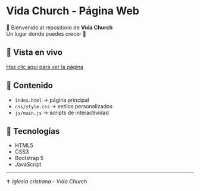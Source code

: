 # Vida Church - Página Web

🌟 Bienvenido al repositorio de **Vida Church**  
Un lugar donde puedes crecer 🙌  

## 🚀 Vista en vivo
[Haz clic aquí para ver la página](https://jhon2705.github.io/igle/)

## 📂 Contenido
- `index.html` → página principal  
- `css/style.css` → estilos personalizados  
- `js/main.js` → scripts de interactividad  

## 🎨 Tecnologías
- HTML5  
- CSS3  
- Bootstrap 5  
- JavaScript  

---
✝️ *Iglesia cristiana - Vida Church*
 
 
